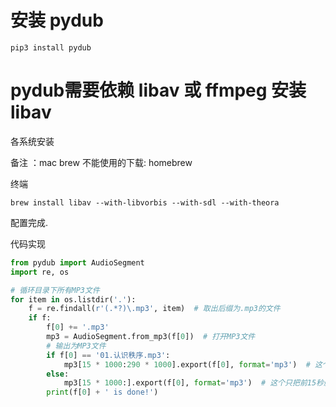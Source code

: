 
# 安装 pydub

```
pip3 install pydub
```

# pydub需要依赖 libav 或 ffmpeg 安装libav
各系统安装

备注 ：mac brew 不能使用的下载: homebrew

终端
```
brew install libav --with-libvorbis --with-sdl --with-theora
```
配置完成.

代码实现

```python
from pydub import AudioSegment
import re, os

# 循环目录下所有MP3文件
for item in os.listdir('.'):
    f = re.findall(r'(.*?)\.mp3', item)  # 取出后缀为.mp3的文件
    if f:
        f[0] += '.mp3'
        mp3 = AudioSegment.from_mp3(f[0])  # 打开MP3文件
        # 输出为MP3文件
        if f[0] == '01.认识秩序.mp3':
            mp3[15 * 1000:290 * 1000].export(f[0], format='mp3')  # 这个截取15—~290秒
        else:
            mp3[15 * 1000:].export(f[0], format='mp3')  # 这个只把前15秒删去
        print(f[0] + ' is done!')
```